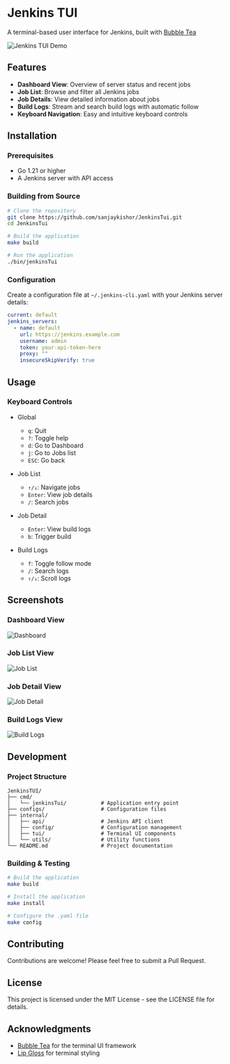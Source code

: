 # Jenkins TUI

A terminal-based user interface for Jenkins, built with [Bubble Tea](https://github.com/charmbracelet/bubbletea)

![Jenkins TUI Demo](./images/)

## Features

- **Dashboard View**: Overview of server status and recent jobs
- **Job List**: Browse and filter all Jenkins jobs
- **Job Details**: View detailed information about jobs
- **Build Logs**: Stream and search build logs with automatic follow
- **Keyboard Navigation**: Easy and intuitive keyboard controls

## Installation

### Prerequisites

- Go 1.21 or higher
- A Jenkins server with API access

### Building from Source

```bash
# Clone the repository
git clone https://github.com/sanjaykishor/JenkinsTui.git
cd JenkinsTui

# Build the application
make build

# Run the application
./bin/jenkinsTui
```

### Configuration

Create a configuration file at `~/.jenkins-cli.yaml` with your Jenkins server details:

```yaml
current: default
jenkins_servers:
  - name: default
    url: https://jenkins.example.com
    username: admin
    token: your-api-token-here
    proxy: ""
    insecureSkipVerify: true
```

## Usage

### Keyboard Controls

- Global
  - `q`: Quit
  - `?`: Toggle help
  - `d`: Go to Dashboard
  - `j`: Go to Jobs list
  - `ESC`: Go back

- Job List
  - `↑/↓`: Navigate jobs
  - `Enter`: View job details
  - `/`: Search jobs

- Job Detail
  - `Enter`: View build logs
  - `b`: Trigger build

- Build Logs
  - `f`: Toggle follow mode
  - `/`: Search logs
  - `↑/↓`: Scroll logs

## Screenshots

### Dashboard View
![Dashboard](./images/dashboard.png)

### Job List View
![Job List](./images/job-list.png)

### Job Detail View
![Job Detail](./images/job-detail.png)

### Build Logs View
![Build Logs](./images/build-logs.png)

## Development

### Project Structure

```
JenkinsTUI/
├── cmd/
│   └── jenkinsTui/           # Application entry point
├── configs/                  # Configuration files
├── internal/
│   ├── api/                  # Jenkins API client
│   ├── config/               # Configuration management
│   ├── tui/                  # Terminal UI components
│   └── utils/                # Utility functions
└── README.md                 # Project documentation
```

### Building & Testing

```bash
# Build the application
make build

# Install the application
make install

# Configure the .yaml file
make config
```

## Contributing

Contributions are welcome! Please feel free to submit a Pull Request.

## License

This project is licensed under the MIT License - see the LICENSE file for details.

## Acknowledgments

- [Bubble Tea](https://github.com/charmbracelet/bubbletea) for the terminal UI framework
- [Lip Gloss](https://github.com/charmbracelet/lipgloss) for terminal styling
